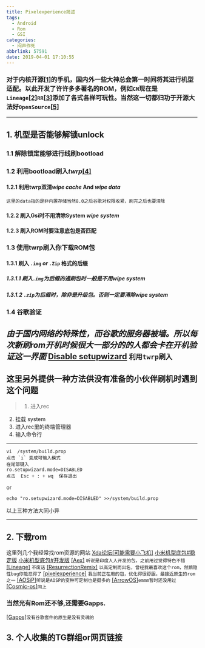 ```yaml
---
title: Pixelexperience简述
tags:
  - Android
  - Rom
  - GSI
categories:
  - 闷声作死
abbrlink: 57591
date: 2019-04-01 17:10:55
---
```


 ### **对于内核开源[[1]](https://baike.baidu.com/item/%E5%BC%80%E6%BA%90%E6%93%8D%E4%BD%9C%E7%B3%BB%E7%BB%9F/4581071)的手机，国内外一些大神总会第一时间将其进行机型适配。以此开发了许许多多著名的ROM，例如~~`CM`~~现在是`Lineage`[[2]](https://www.lineageos.org/)`RR`[[3]](https://www.resurrectionremix.com/)添加了各式各样可玩性。当然这一切都归功于开源大法好`OpenSource`[[5]](https://www.google.com/search?source=hp&ei=5PazXNuIEMaHr7wPtOKC-AY&q=open+source&oq=opensou&gs_l=mobile-gws-wiz-hp.1.0.0i10l8.2920.5917..7454...0.0..0.367.550.0j1j0j1......0....1.......2..41j0.ek1BQ9GsYSo)**
<!--more-->
---
## 1. 机型是否能够解锁unlock
### 1.1 解除锁定能够进行线刷bootload
### 1.2 利用bootload刷入*twrp*[[4]](https://twrp.me/)
#### 1.2.1 利用twrp双清*wipe cache*  And  *wipe data* 
`这里的data指的是非内置存储当然8.0之后谷歌对权限收紧，刷完之后也要清除`
#### 1.2.2 刷入Gsi时不用清除System *wipe system*
#### 1.2.3 刷入ROM时要注意底包是否匹配
### 1.3 使用twrp刷入你下载ROM包
#### 1.3.1 刷入 `.img`  *or* `.Zip` 格式的后缀
##### 1.3.1.1 刷入`.img`为后缀的通刷包时一般是不用*wipe system*
##### 1.3.1.2 `.zip`为后缀时，除非是升级包。否则一定要清除*wipe system*
### 1.4 谷歌验证
*由于国内网络的特殊性，而谷歌的服务器被墙。所以每次新刷rom开机时候很大一部分的的人都会卡在开机验证这一界面*
[Disable setupwizard](http://t.cn/EXfV6d5)   `利用twrp刷入`
---


这里另外提供一种方法供没有准备的小伙伴刷机时遇到这个问题
---
> 1. 进入rec
2. 挂载 system
3. 进入rec里的终端管理器
4. 输入命令行
---




```
vi  /system/build.prop
点击 `i` 变成可输入模式
在尾部键入
ro.setupwizard.mode=DISABLED
点击  Esc + : + wq  保存退出
```
or

```
echo "ro.setupwizard.mode=DISABLED" >>/system/build.prop

```

以上三种方法大同小异

---

## 2. 下载rom
这里列几个我经常找rom资源的网站
[Xda论坛](https://forum.xda-developers.com/)[[可能需要小飞机]]()
[小米机型底包#稳定版](https://xiaomifirmwareupdater.com/#stable)
[小米机型底包#开发版](https://xiaomifirmwareupdater.com/#weekly)
[[Aex]](https://downloads.aospextended.com/) `听说是印度人人开发的包，之前用过觉得特色不错`
[[Lineage]](https://download.lineageos.org/) `不废话`
[[ResurrectionRemix]](https://get.resurrectionremix.com/) `以高定制而出名，曾经我最喜欢这个rom，然鹅隐性bug你能忍得了`
[[pixelexperience]](https://download.pixelexperience.org/)  `我当前正在用的包，优化得很舒服。最接近原生的rom之一`
[[AOSiP]](https://aosip.dev/)`听说是AOSP的变种可定制也是挺多的`
[[ArrowOS]](https://arrowos.net/)`emmm暂时还没用过`
[[Cosmic-os]](https://cosmic-os.github.io/index.html)`同上`
### 当然光有Rom还不够,还需要Gapps.
[[Gapps]](https://sourceforge.net/projects/opengapps/)`没有谷歌套件的原生是没有灵魂的`
## 3. 个人收集的TG群组or网页链接